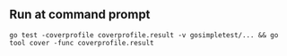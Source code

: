 ## Run at command prompt
``go test -coverprofile coverprofile.result -v gosimpletest/... && go tool cover -func coverprofile.result``

